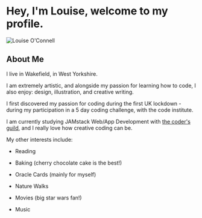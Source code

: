 # Hey, I'm Louise, welcome to my profile.

![Louise O'Connell](https://avatars3.githubusercontent.com/u/77390365?s=400&u=01272f8007c4c82421550a88629bc75d2173edba&v=4)

## About Me 

I live in Wakefield, in West Yorkshire. 

I am extremely artistic, and alongside my passion for learning how to code, I also enjoy: design, illustration, and creative writing. 

I first discovered my passion for coding during the first UK lockdown - during my participation in a 5 day coding challenge, with the code institute. 

I am currently studying JAMstack Web/App Development with [the coder's guild](https://thecodersguild.org.uk/), and I really love how creative coding can be. 

My other interests include:

* Reading

* Baking (cherry chocolate cake is the best!)

* Oracle Cards (mainly for myself)

* Nature Walks

* Movies (big star wars fan!)

* Music
